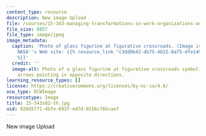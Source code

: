 ```yaml
---
content_type: resource
description: New image Upload
file: /courses/15-343-managing-transformations-in-work-organizations-and-society-spring-2002/920457714bfe6937ed7d0156c76bcaef_15-343s02-th.jpg
file_size: 8857
file_type: image/jpeg
image_metadata:
  caption: 'Photo of glass figurine at figurative crossroads. (Image is taken from
    NASA''s Web site: {{% resource_link "c3dd8b42-db75-4b15-8a75-dfe1497e41ae" "http://www.nasa.gov.)"
    %}}'
  credit: ''
  image-alt: Photo of a glass figurine at figurative crossroads symbolized by four
    arrows pointing in opposite directions.
learning_resource_types: []
license: https://creativecommons.org/licenses/by-nc-sa/4.0/
ocw_type: OCWImage
resourcetype: Image
title: 15-343s02-th.jpg
uid: 92045771-4bfe-6937-ed7d-0156c76bcaef
---
```

New image Upload
